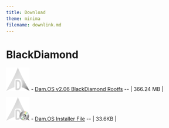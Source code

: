 ```yaml
---
title: Download
theme: minima
filename: downlink.md
---
```


# BlackDiamond
![DAMOS_ICO](https://github.com/SMGXSCRIPTS/Dam.OS/raw/main/lib/DAM.OS-LOGO_V3_64x64.png) - [Dam.OS v2.06 BlackDiamond Rootfs](https://github.com/SMGXSCRIPTS/Dam.OS/releases/download/Rootfs/damos-arm64-rootfs.tar.xz) -- | 366.24 MB |

![INSTALLER_ICO](https://github.com/SMGXSCRIPTS/Dam.OS/raw/main/lib/DAM.OS-LOGO_V3_INSTALL_SH_64x64.png) - [Dam.OS Installer File](https://smgxscripts.github.io/Dam.OS/install/DAM.OS-INSTALL_PR_TERMUX.sh) -- | 33.6KB |
